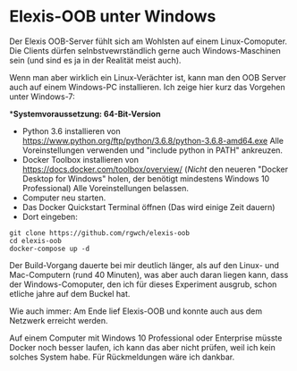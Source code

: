 # Elexis-OOB unter Windows

Der Elexis OOB-Server fühlt sich am Wohlsten auf einem Linux-Comoputer. Die Clients dürfen selnbstvewrständlich gerne auch Windows-Maschinen sein (und sind es ja in der Realität meist auch).

Wenn man aber wirklich ein Linux-Verächter ist, kann man den OOB Server auch auf einem Windows-PC installieren. Ich zeige hier kurz das Vorgehen unter Windows-7:

***Systemvoraussetzung: 64-Bit-Version**

* Python 3.6 installieren von <https://www.python.org/ftp/python/3.6.8/python-3.6.8-amd64.exe> Alle Voreinstellungen verwenden und "include python in PATH" ankreuzen.
* Docker Toolbox installieren von <https://docs.docker.com/toolbox/overview/> (*Nicht* den neueren "Docker Desktop for Windows" holen, der benötigt mindestens Windows 10 Professional) Alle Voreinstellungen belassen.
* Computer neu starten.
* Das Docker Quickstart Terminal öffnen (Das wird einige Zeit dauern)
* Dort eingeben: 

```
git clone https://github.com/rgwch/elexis-oob
cd elexis-oob
docker-compose up -d
```

Der Build-Vorgang dauerte bei mir  deutlich länger, als auf den Linux- und Mac-Computern (rund 40 Minuten), was aber auch daran liegen kann, dass der Windows-Comoputer, den ich für dieses Experiment ausgrub, schon etliche jahre auf dem Buckel hat.

Wie auch immer: Am Ende lief Elexis-OOB und konnte auch aus dem Netzwerk erreicht werden.

Auf einem Computer mit Windows 10 Professional oder Enterprise müsste Docker noch besser laufen, ich kann  das aber nicht prüfen, weil ich kein solches System habe. Für Rückmeldungen wäre ich dankbar.